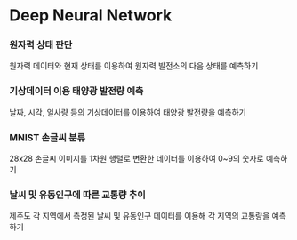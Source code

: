 # Deep Neural Network
### 원자력 상태 판단
원자력 데이터와 현재 상태를 이용하여 원자력 발전소의 다음 상태를 예측하기

### 기상데이터 이용 태양광 발전량 예측
날짜, 시각, 일사량 등의 기상데이터를 이용하여 태양광 발전량을 예측하기

### MNIST 손글씨 분류
28x28 손글씨 이미지를 1차원 행렬로 변환한 데이터를 이용하여 0~9의 숫자로 예측하기 

### 날씨 및 유동인구에 따른 교통량 추이
제주도 각 지역에서 측정된 날씨 및 유동인구 데이터를 이용해 각 지역의 교통량을 예측하기
